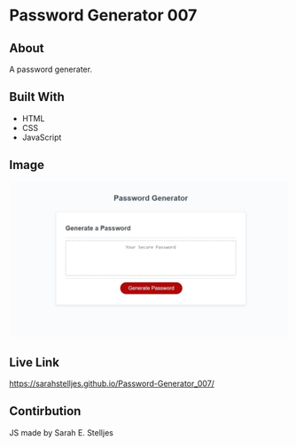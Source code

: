 # Password Generator 007


## About
A password generater.

## Built With
* HTML
* CSS
* JavaScript

## Image
![image](Password_Generater.JPG)
## Live Link
https://sarahstelljes.github.io/Password-Generator_007/
## Contirbution
JS made by Sarah E. Stelljes
